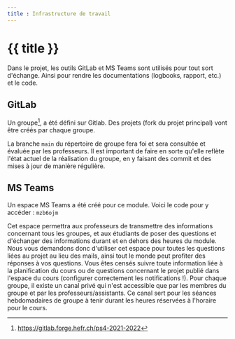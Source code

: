 ```yaml
---
title : Infrastructure de travail
---
```


# {{ title }}

Dans le projet, les outils GitLab et MS Teams sont utilisés pour tout sort d'échange. Ainsi pour rendre
les documentations (logbooks, rapport, etc.) et le code.

## GitLab

Un groupe[^1], a été défini sur Gitlab. Des projets (fork du projet principal) vont être créés par chaque
groupe.
[^1]: https://gitlab.forge.hefr.ch/ps4-2021-2022

La branche `main` du répertoire de groupe fera foi et sera consultée et évaluée par les professeurs. Il est
important de faire en sorte qu'elle reflète l'état actuel de la réalisation du groupe, en y faisant des commit
et des mises à jour de manière régulière.

## MS Teams

Un espace MS Teams a été créé pour ce module. Voici le code pour y accéder : `mzb6ojm`

Cet espace permettra aux professeurs de transmettre des informations concernant tous les groupes, et
aux étudiants de poser des questions et d'échanger des informations durant et en dehors des heures du
module. Nous vous demandons donc d'utiliser cet espace pour toutes les questions liées au projet au lieu
des mails, ainsi tout le monde peut profiter des réponses à vos questions. Vous êtes censés suivre toute
information liée à la planification du cours ou de questions concernant le projet publié dans l'espace du
cours (configurer correctement les notifications !). Pour chaque groupe, il existe un canal privé qui n'est
accessible que par les membres du groupe et par les professeurs/assistants. Ce canal sert pour les séances
hebdomadaires de groupe à tenir durant les heures réservées à l'horaire pour le cours.